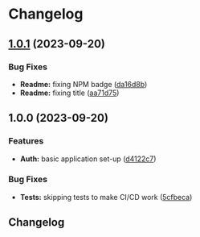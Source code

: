 # Changelog

## [1.0.1](https://github.com/josephdaw/authenticator/compare/v1.0.0...v1.0.1) (2023-09-20)


### Bug Fixes

* **Readme:** fixing NPM badge ([da16d8b](https://github.com/josephdaw/authenticator/commit/da16d8b66df4e3fd103b0d5241d03f669e22c1ca))
* **Readme:** fixing title ([aa71d75](https://github.com/josephdaw/authenticator/commit/aa71d75578abd2f0233caa2e5a2e952346a454b3))

## 1.0.0 (2023-09-20)


### Features

* **Auth:** basic application set-up ([d4122c7](https://github.com/josephdaw/authenticator/commit/d4122c729fe163f4d8fbf512a041b34c2fa5ef37))


### Bug Fixes

* **Tests:** skipping tests to make CI/CD work ([5cfbeca](https://github.com/josephdaw/authenticator/commit/5cfbeca316f3c195752f4d8391c9277f8c3e70ba))

## Changelog
